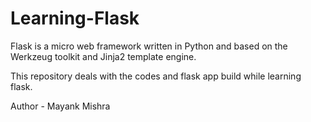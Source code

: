 # Learning-Flask
Flask is a micro web framework written in Python and based on the Werkzeug toolkit and Jinja2 template engine.

This repository deals with the codes and flask app build while learning flask.


Author - Mayank Mishra
